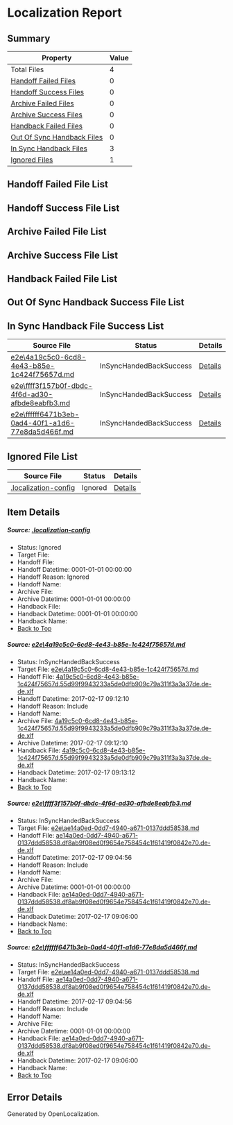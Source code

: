 # <a name='report-top'></a> Localization Report

## Summary
 Property | Value 
 -------- | ----- 
 Total Files | 4
[ Handoff Failed Files ](#handoff-failed-list)| 0
[ Handoff Success Files ](#handoff-success-list)| 0
[ Archive Failed Files ](#archive-failed-list)| 0
[ Archive Success Files ](#archive-success-list)| 0
[ Handback Failed Files ](#handback-failed-list)| 0
[ Out Of Sync Handback Files ](#outofsync-handback-success-list)| 0
[ In Sync Handback Files ](#insync-handback-success-list)| 3
[ Ignored Files ](#ignored-list)| 1

## <a name='handoff-failed-list'></a> Handoff Failed File List

## <a name='handoff-success-list'></a> Handoff Success File List

## <a name='archive-failed-list'></a> Archive Failed File List

## <a name='archive-success-list'></a> Archive Success File List

## <a name='handback-failed-list'></a> Handback Failed File List

## <a name='outofsync-handback-success-list'></a> Out Of Sync Handback Success File List

## <a name='insync-handback-success-list'></a> In Sync Handback File Success List
 Source File | Status | Details 
 ----------- | ------ | ------- 
 [e2e\4a19c5c0-6cd8-4e43-b85e-1c424f75657d.md](https://github.com/OpenLocalizationTestOrg/ol-test0/blob/4c260fae15182bff448d188561c78317981bd2bd/e2e/4a19c5c0-6cd8-4e43-b85e-1c424f75657d.md) | InSyncHandedBackSuccess | [Details](#15d53403557095c5db5f6a73dae38c02d19ea0651)
 [e2e\ffff3f157b0f-dbdc-4f6d-ad30-afbde8eabfb3.md](https://github.com/OpenLocalizationTestOrg/ol-test0/blob/2e9707f5241826835dedd06eaf74a6d31336198b/e2e/ffff3f157b0f-dbdc-4f6d-ad30-afbde8eabfb3.md) | InSyncHandedBackSuccess | [Details](#1eb4d7a1a336cb76ca269006f1bc48dbb85840252)
 [e2e\ffffff6471b3eb-0ad4-40f1-a1d6-77e8da5d466f.md](https://github.com/OpenLocalizationTestOrg/ol-test0/blob/4c260fae15182bff448d188561c78317981bd2bd/e2e/ffffff6471b3eb-0ad4-40f1-a1d6-77e8da5d466f.md) | InSyncHandedBackSuccess | [Details](#1eb4d7a1a336cb76ca269006f1bc48dbb85840253)

## <a name='ignored-list'></a> Ignored File List
 Source File | Status | Details 
 ----------- | ------ | ------- 
 [.localization-config](https://github.com/OpenLocalizationTestOrg/ol-test0/blob/4c260fae15182bff448d188561c78317981bd2bd/.localization-config) | Ignored | [Details](#cb0632cf59c1387fc1742bfb9fa3c47f87e2e5c90)

## Item Details
##### <a name='cb0632cf59c1387fc1742bfb9fa3c47f87e2e5c90'></a> Source: [.localization-config](https://github.com/OpenLocalizationTestOrg/ol-test0/blob/4c260fae15182bff448d188561c78317981bd2bd/.localization-config)
* Status: Ignored
* Target File: 
* Handoff File: 
* Handoff Datetime: 0001-01-01 00:00:00
* Handoff Reason: Ignored
* Handoff Name: 
* Archive File: 
* Archive Datetime: 0001-01-01 00:00:00
* Handback File: 
* Handback Datetime: 0001-01-01 00:00:00
* Handback Name: 
* [Back to Top](#report-top)

##### <a name='15d53403557095c5db5f6a73dae38c02d19ea0651'></a> Source: [e2e\4a19c5c0-6cd8-4e43-b85e-1c424f75657d.md](https://github.com/OpenLocalizationTestOrg/ol-test0/blob/4c260fae15182bff448d188561c78317981bd2bd/e2e/4a19c5c0-6cd8-4e43-b85e-1c424f75657d.md)
* Status: InSyncHandedBackSuccess
* Target File: [e2e\4a19c5c0-6cd8-4e43-b85e-1c424f75657d.md](https://github.com/OpenLocalizationTestOrg/ol-test4-dede/blob/8568248b6d02724595604037e5f94c0064cc7bed/e2e/4a19c5c0-6cd8-4e43-b85e-1c424f75657d.md)
* Handoff File: [4a19c5c0-6cd8-4e43-b85e-1c424f75657d.55d99f9943233a5de0dfb909c79a311f3a3a37de.de-de.xlf](https://github.com/OpenLocalizationTestOrg/ol-test4-handoff/blob/d6859db51b0090958cc3156347b859c819a7b008/ol-handoff/OpenLocalizationTestOrg/ol-test4-dede/xinjiang/ht/4a19c5c0-6cd8-4e43-b85e-1c424f75657d.55d99f9943233a5de0dfb909c79a311f3a3a37de.de-de.xlf)
* Handoff Datetime: 2017-02-17 09:12:10
* Handoff Reason: Include
* Handoff Name: 
* Archive File: [4a19c5c0-6cd8-4e43-b85e-1c424f75657d.55d99f9943233a5de0dfb909c79a311f3a3a37de.de-de.xlf](https://github.com/OpenLocalizationTestOrg/ol-test4-handoff/blob/94efead2ce8287deeaeb334a0655784c84a3be69/ol-archive/OpenLocalizationTestOrg/ol-test4-dede/xinjiang/ht/4a19c5c0-6cd8-4e43-b85e-1c424f75657d.55d99f9943233a5de0dfb909c79a311f3a3a37de.de-de.xlf)
* Archive Datetime: 2017-02-17 09:12:10
* Handback File: [4a19c5c0-6cd8-4e43-b85e-1c424f75657d.55d99f9943233a5de0dfb909c79a311f3a3a37de.de-de.xlf](https://github.com/OpenLocalizationTestOrg/ol-test4-handback/blob/1cb984d71c2a67e661d95b86ae9d38df59792071/ol-handback/OpenLocalizationTestOrg/ol-test4-dede/xinjiang/ht/4a19c5c0-6cd8-4e43-b85e-1c424f75657d.55d99f9943233a5de0dfb909c79a311f3a3a37de.de-de.xlf)
* Handback Datetime: 2017-02-17 09:13:12
* Handback Name: 
* [Back to Top](#report-top)

##### <a name='1eb4d7a1a336cb76ca269006f1bc48dbb85840252'></a> Source: [e2e\ffff3f157b0f-dbdc-4f6d-ad30-afbde8eabfb3.md](https://github.com/OpenLocalizationTestOrg/ol-test0/blob/2e9707f5241826835dedd06eaf74a6d31336198b/e2e/ffff3f157b0f-dbdc-4f6d-ad30-afbde8eabfb3.md)
* Status: InSyncHandedBackSuccess
* Target File: [e2e\ae14a0ed-0dd7-4940-a671-0137ddd58538.md](https://github.com/OpenLocalizationTestOrg/ol-test4-dede/blob/b8f1625538df1ef532706ab9c94eb35e5656f4c3/e2e/ae14a0ed-0dd7-4940-a671-0137ddd58538.md)
* Handoff File: [ae14a0ed-0dd7-4940-a671-0137ddd58538.df8ab9f08ed0f9654e758454c1f61419f0842e70.de-de.xlf](https://github.com/OpenLocalizationTestOrg/ol-test4-handoff/blob/9cddb136eea66ce0b602a09003670f7a374d2139/ol-handoff/OpenLocalizationTestOrg/ol-test4-dede/xinjiang/ht/ae14a0ed-0dd7-4940-a671-0137ddd58538.df8ab9f08ed0f9654e758454c1f61419f0842e70.de-de.xlf)
* Handoff Datetime: 2017-02-17 09:04:56
* Handoff Reason: Include
* Handoff Name: 
* Archive File: 
* Archive Datetime: 0001-01-01 00:00:00
* Handback File: [ae14a0ed-0dd7-4940-a671-0137ddd58538.df8ab9f08ed0f9654e758454c1f61419f0842e70.de-de.xlf](https://github.com/OpenLocalizationTestOrg/ol-test4-handback/blob/4747c1f98e18e702724d5febf218001649e30841/ol-handback/OpenLocalizationTestOrg/ol-test4-dede/xinjiang/ht/ae14a0ed-0dd7-4940-a671-0137ddd58538.df8ab9f08ed0f9654e758454c1f61419f0842e70.de-de.xlf)
* Handback Datetime: 2017-02-17 09:06:00
* Handback Name: 
* [Back to Top](#report-top)

##### <a name='1eb4d7a1a336cb76ca269006f1bc48dbb85840253'></a> Source: [e2e\ffffff6471b3eb-0ad4-40f1-a1d6-77e8da5d466f.md](https://github.com/OpenLocalizationTestOrg/ol-test0/blob/4c260fae15182bff448d188561c78317981bd2bd/e2e/ffffff6471b3eb-0ad4-40f1-a1d6-77e8da5d466f.md)
* Status: InSyncHandedBackSuccess
* Target File: [e2e\ae14a0ed-0dd7-4940-a671-0137ddd58538.md](https://github.com/OpenLocalizationTestOrg/ol-test4-dede/blob/b8f1625538df1ef532706ab9c94eb35e5656f4c3/e2e/ae14a0ed-0dd7-4940-a671-0137ddd58538.md)
* Handoff File: [ae14a0ed-0dd7-4940-a671-0137ddd58538.df8ab9f08ed0f9654e758454c1f61419f0842e70.de-de.xlf](https://github.com/OpenLocalizationTestOrg/ol-test4-handoff/blob/9cddb136eea66ce0b602a09003670f7a374d2139/ol-handoff/OpenLocalizationTestOrg/ol-test4-dede/xinjiang/ht/ae14a0ed-0dd7-4940-a671-0137ddd58538.df8ab9f08ed0f9654e758454c1f61419f0842e70.de-de.xlf)
* Handoff Datetime: 2017-02-17 09:04:56
* Handoff Reason: Include
* Handoff Name: 
* Archive File: 
* Archive Datetime: 0001-01-01 00:00:00
* Handback File: [ae14a0ed-0dd7-4940-a671-0137ddd58538.df8ab9f08ed0f9654e758454c1f61419f0842e70.de-de.xlf](https://github.com/OpenLocalizationTestOrg/ol-test4-handback/blob/4747c1f98e18e702724d5febf218001649e30841/ol-handback/OpenLocalizationTestOrg/ol-test4-dede/xinjiang/ht/ae14a0ed-0dd7-4940-a671-0137ddd58538.df8ab9f08ed0f9654e758454c1f61419f0842e70.de-de.xlf)
* Handback Datetime: 2017-02-17 09:06:00
* Handback Name: 
* [Back to Top](#report-top)


## Error Details

Generated by OpenLocalization.
